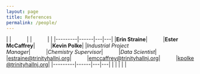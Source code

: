 ```yaml
---
layout: page
title: References
permalink: /people/
---
```


|         |&emsp;&emsp;&emsp;|   |&emsp;&emsp;&emsp;|   |
|---------|------|---|---|
|**Erin Straine**|&emsp;&emsp;&emsp;|**Ester McCaffrey**|&emsp;&emsp;&emsp;|**Kevin Polke**|
|*Industrial Project Manager*|&emsp;&emsp;&emsp;|*Chemistry Supervisor*|&emsp;&emsp;&emsp;|*Data Scientist*|
|estraine@trinityhallnj.org|&emsp;&emsp;&emsp;|emccaffrey@trinityhallnj.org|&emsp;&emsp;&emsp;|kpolke@trinityhallnj.org|
|---------|------|---|---|
|         |      |   |   |


